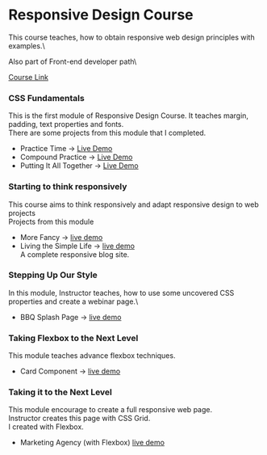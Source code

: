 # Responsive Design Course

This course teaches, how to obtain responsive web design principles with examples.\

Also part of Front-end developer path\

[Course Link](https://scrimba.com/learn/responsive)

### CSS Fundamentals

This is the first module of Responsive Design Course. It teaches margin, padding, text properties and fonts.\
There are some projects from this module that I completed.

- Practice Time -> [Live Demo](https://muhammedogz.github.io/Scrimba-Responsive-Design/Responsive-Design/CSS-Fundamentals/Practice-Time/)
- Compound Practice -> [Live Demo](https://muhammedogz.github.io/Scrimba-Responsive-Design/Responsive-Design/CSS-Fundamentals/Compound-Practice/)
- Putting It All Together -> [Live Demo](https://muhammedogz.github.io/Scrimba-Responsive-Design/Responsive-Design/CSS-Fundamentals/Putting-It-All-Together)

### Starting to think responsively

This course aims to think responsively and adapt responsive design to web projects\
Projects from this module

- More Fancy -> [live demo](https://muhammedogz.github.io/Scrimba-Responsive-Design/Responsive-Design/Starting-to-think-responsively/More-Fancy/)
- Living the Simple Life -> [live demo](https://muhammedogz.github.io/Scrimba-Responsive-Design/Responsive-Design/Starting-to-think-responsively/Living-The-Simple-Life/)\
    A complete responsive blog site.

### Stepping Up Our Style

In this module, Instructor teaches, how to use some uncovered CSS properties and create a webinar page.\

- BBQ Splash Page -> [live demo](https://muhammedogz.github.io/Scrimba-Responsive-Design/Responsive-Design/Stepping-up-our-style/BBQ-Splash/index.html)

### Taking Flexbox to the Next Level

This module teaches advance flexbox techniques.

- Card Component -> [live demo](https://muhammedogz.github.io/Scrimba-Responsive-Design/Responsive-Design/Taking-Flexbox-to-Next-Level/)  

### Taking it to the Next Level

This module encourage to create a full responsive web page.\
Instructor creates this page with CSS Grid.\
I created with Flexbox.

- Marketing Agency (with Flexbox) [live demo](https://muhammedogz.github.io/Scrimba-Responsive-Design/Responsive-Design/Taking-It-Next-Level/Flexbox/index.html)
  
